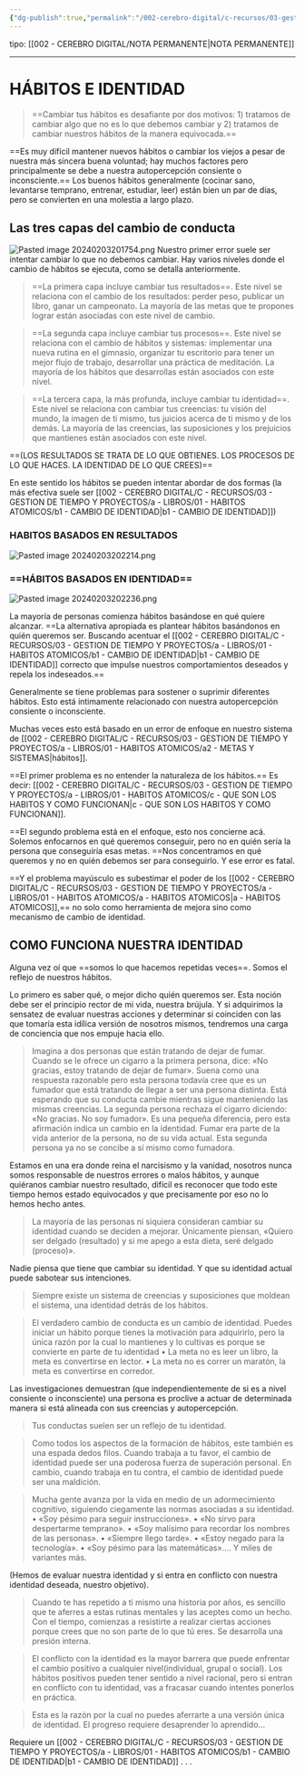 ```yaml
---
{"dg-publish":true,"permalink":"/002-cerebro-digital/c-recursos/03-gestion-de-tiempo-y-proyectos/a-libros/01-habitos-atomicos/b-habitos-e-identidad/"}
---
```


tipo: [[002 - CEREBRO DIGITAL/NOTA PERMANENTE\|NOTA PERMANENTE]]

---

# HÁBITOS E IDENTIDAD

>==Cambiar tus hábitos es desafiante por dos motivos: 1) tratamos de cambiar algo que no es lo que debemos cambiar y 2) tratamos de cambiar nuestros hábitos de la manera equivocada.==

==Es muy difícil mantener nuevos hábitos o cambiar los viejos a pesar de nuestra más sincera buena voluntad; hay muchos factores pero principalmente se debe a nuestra autopercepción consiente o inconsciente.==
Los buenos hábitos generalmente (cocinar sano, levantarse temprano, entrenar, estudiar, leer) están bien un par de días, pero se convierten en una molestia a largo plazo.

## Las tres capas del cambio de conducta
![Pasted image 20240203201754.png](/img/user/img/user/900%20-%20ANEXO/Pasted%20image%2020240203201754.png)
Nuestro primer error suele ser intentar cambiar lo que no debemos cambiar. Hay varios niveles donde el cambio de hábitos se ejecuta, como se detalla anteriormente.

>==La primera capa incluye cambiar tus resultados==. Este nivel se relaciona con el cambio de los resultados: perder peso, publicar un libro, ganar un campeonato. La mayoría de las metas que te propones lograr están asociadas con este nivel de cambio.

>==La segunda capa incluye cambiar tus procesos==. Este nivel se relaciona con el cambio de hábitos y sistemas: implementar una nueva rutina en el gimnasio, organizar tu escritorio para tener un mejor flujo de trabajo, desarrollar una práctica de meditación. La mayoría de los hábitos que desarrollas están asociados con este nivel.

>==La tercera capa, la más profunda, incluye cambiar tu identidad==. Este nivel se relaciona con cambiar tus creencias: tu visión del mundo, la imagen de ti mismo, tus juicios acerca de ti mismo y de los demás. La mayoría de las creencias, las suposiciones y los prejuicios que mantienes están asociados con este nivel.

==(LOS RESULTADOS SE TRATA DE LO QUE OBTIENES. LOS PROCESOS DE LO QUE HACES. LA IDENTIDAD DE LO QUE CREES)==

En este sentido los hábitos se pueden intentar abordar de dos formas (la más efectiva suele ser [[002 - CEREBRO DIGITAL/C - RECURSOS/03 - GESTION DE TIEMPO Y PROYECTOS/a - LIBROS/01 - HABITOS ATOMICOS/b1 - CAMBIO DE IDENTIDAD\|b1 - CAMBIO DE IDENTIDAD]])

### HABITOS BASADOS EN RESULTADOS
![Pasted image 20240203202214.png](/img/user/img/user/900%20-%20ANEXO/Pasted%20image%2020240203202214.png)
### ==HÁBITOS BASADOS EN IDENTIDAD==
![Pasted image 20240203202236.png](/img/user/img/user/900%20-%20ANEXO/Pasted%20image%2020240203202236.png)

La mayoría de personas comienza hábitos basándose en qué quiere alcanzar. ==La alternativa apropiada es plantear hábitos basándonos en quién queremos ser. Buscando acentuar el [[002 - CEREBRO DIGITAL/C - RECURSOS/03 - GESTION DE TIEMPO Y PROYECTOS/a - LIBROS/01 - HABITOS ATOMICOS/b1 - CAMBIO DE IDENTIDAD\|b1 - CAMBIO DE IDENTIDAD]] correcto que impulse nuestros comportamientos deseados y repela los indeseados.==

Generalmente se tiene problemas para sostener o suprimir diferentes hábitos. Esto está íntimamente relacionado con nuestra autopercepción consiente o inconsciente.

Muchas veces esto está basado en un error de enfoque en nuestro sistema de [[002 - CEREBRO DIGITAL/C - RECURSOS/03 - GESTION DE TIEMPO Y PROYECTOS/a - LIBROS/01 - HABITOS ATOMICOS/a2 - METAS Y SISTEMAS\|hábitos]].

==El primer problema es no entender la naturaleza de los hábitos.== Es decir: [[002 - CEREBRO DIGITAL/C - RECURSOS/03 - GESTION DE TIEMPO Y PROYECTOS/a - LIBROS/01 - HABITOS ATOMICOS/c - QUE SON LOS HABITOS Y COMO FUNCIONAN\|c - QUE SON LOS HABITOS Y COMO FUNCIONAN]].

==El segundo problema está en el enfoque, esto nos concierne acá. Solemos enfocarnos en qué queremos conseguir, pero no en quién sería la persona que conseguiría esas metas. ==Nos concentramos en qué queremos y no en quién debemos ser para conseguirlo. Y ese error es fatal.

==Y el problema mayúsculo es subestimar el poder de los [[002 - CEREBRO DIGITAL/C - RECURSOS/03 - GESTION DE TIEMPO Y PROYECTOS/a - LIBROS/01 - HABITOS ATOMICOS/a - HABITOS ATOMICOS\|a - HABITOS ATOMICOS]],== no solo como herramienta de mejora sino como mecanismo de cambio de identidad.

## COMO FUNCIONA NUESTRA IDENTIDAD

Alguna vez oí que ==somos lo que hacemos repetidas veces==. Somos el reflejo de nuestros hábitos.

Lo primero es saber qué, o mejor dicho quién queremos ser. Esta noción debe ser el principio rector de mi vida, nuestra brújula. Y si adquirimos la sensatez de evaluar nuestras acciones y determinar si coinciden con las que tomaría esta idílica versión de nosotros mismos, tendremos una carga de conciencia que nos empuje hacia ello.

>Imagina a dos personas que están tratando de dejar de fumar. Cuando se le ofrece un cigarro a la primera persona, dice: «No gracias, estoy tratando de dejar de fumar». Suena como una respuesta razonable pero esta persona todavía cree que es un fumador que está tratando de llegar a ser una persona distinta. Está esperando que su conducta cambie mientras sigue manteniendo las mismas creencias. La segunda persona rechaza el cigarro diciendo: «No gracias. No soy fumador». Es una pequeña diferencia, pero esta afirmación indica un cambio en la identidad. Fumar era parte de la vida anterior de la persona, no de su vida actual. Esta segunda persona ya no se concibe a sí mismo como fumadora.

Estamos en una era donde reina el narcisismo y la vanidad, nosotros nunca somos responsable de nuestros errores o malos hábitos, y aunque quiéranos cambiar nuestro resultado, difícil es reconocer que todo este tiempo hemos estado equivocados y que precisamente por eso no lo hemos hecho antes.

 > La mayoría de las personas ni siquiera consideran cambiar su identidad cuando se deciden a mejorar. Únicamente piensan, «Quiero ser delgado (resultado) y si me apego a esta dieta, seré delgado (proceso)».
 
 Nadie piensa que tiene que cambiar su identidad. Y que su identidad actual puede sabotear sus intenciones.
 
> Siempre existe un sistema de creencias y suposiciones que moldean el sistema, una identidad detrás de los hábitos.

>El verdadero cambio de conducta es un cambio de identidad. Puedes iniciar un hábito porque tienes la motivación para adquirirlo, pero la única razón por la cual lo mantienes y lo cultivas es porque se convierte en parte de tu identidad
>• La meta no es leer un libro, la meta es convertirse en lector.
>• La meta no es correr un maratón, la meta es convertirse en corredor.

Las investigaciones demuestran (que independientemente de si es a nivel consiente o inconsciente) una persona es proclive a actuar de determinada manera si está alineada con sus creencias y autopercepción.

>Tus conductas suelen ser un reflejo de tu identidad.

>  Como todos los aspectos de la formación de hábitos, este también es una espada dedos filos. Cuando trabaja a tu favor, el cambio de identidad puede ser una poderosa fuerza de superación personal. En cambio, cuando trabaja en tu contra, el cambio de identidad puede ser una maldición.

>Mucha gente avanza por la vida en medio de un adormecimiento cognitivo, siguiendo ciegamente las normas asociadas a su identidad.
>• «Soy pésimo para seguir instrucciones».
>• «No sirvo para despertarme temprano».
>• «Soy malísimo para recordar los nombres de las personas».
>• «Siempre llego tarde».
>• «Estoy negado para la tecnología».
>• «Soy pésimo para las matemáticas».... Y miles de variantes más.

(Hemos de evaluar nuestra identidad y si entra en conflicto con nuestra identidad deseada, nuestro objetivo).

>Cuando te has repetido a ti mismo una historia por años, es sencillo que te aferres a estas rutinas mentales y las aceptes como un hecho. Con el tiempo, comienzas a resistirte a realizar ciertas acciones porque crees que no son parte de lo que tú eres. Se desarrolla una presión interna.

> El conflicto con la identidad es la mayor barrera que puede enfrentar el cambio positivo a cualquier nivel(individual, grupal o social). Los hábitos positivos pueden tener sentido a nivel racional, pero si entran en conflicto con tu identidad, vas a fracasar cuando intentes ponerlos en práctica.

>Esta es la razón por la cual no puedes aferrarte a una versión única de identidad. El progreso requiere desaprender lo aprendido...

Requiere un [[002 - CEREBRO DIGITAL/C - RECURSOS/03 - GESTION DE TIEMPO Y PROYECTOS/a - LIBROS/01 - HABITOS ATOMICOS/b1 - CAMBIO DE IDENTIDAD\|b1 - CAMBIO DE IDENTIDAD]] . . .